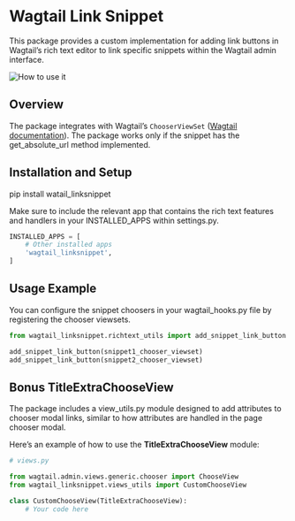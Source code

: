# Wagtail Link Snippet

This package provides a custom implementation for adding link buttons in Wagtail’s rich text editor to link specific snippets within the Wagtail admin interface.

![How to use it](wagtail_linksnippet.gif)

## Overview

The package integrates with Wagtail’s `ChooserViewSet` ([Wagtail documentation](https://docs.wagtail.org/en/v6.2.2/extending/generic_views.html#chooserviewset)).
The package works only if the snippet has the get_absolute_url method implemented.


## Installation and Setup

pip install watail_linksnippet

Make sure to include the relevant app that contains the rich text features and handlers in your INSTALLED_APPS within settings.py.
```python
INSTALLED_APPS = [
    # Other installed apps
    'wagtail_linksnippet',
]
```

## Usage Example

You can configure the snippet choosers in your wagtail_hooks.py file by registering the chooser viewsets.

```python
from wagtail_linksnippet.richtext_utils import add_snippet_link_button

add_snippet_link_button(snippet1_chooser_viewset)
add_snippet_link_button(snippet2_chooser_viewset)
```

## Bonus TitleExtraChooseView
The package includes a view_utils.py module designed to add attributes to chooser modal links, similar to how attributes are handled in the page chooser modal.

Here’s an example of how to use the **TitleExtraChooseView** module:

```python
# views.py

from wagtail.admin.views.generic.chooser import ChooseView
from wagtail_linksnippet.views_utils import CustomChooseView

class CustomChooseView(TitleExtraChooseView):
    # Your code here
```
